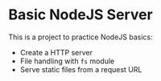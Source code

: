 # Basic NodeJS Server

This is a project to practice NodeJS basics:

- Create a HTTP server
- File handling with `fs` module
- Serve static files from a request URL

